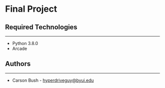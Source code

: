 # Final Project

## Required Technologies
---
* Python 3.8.0
* Arcade

## Authors
---
* Carson Bush - hyperdriveguy@byui.edu
